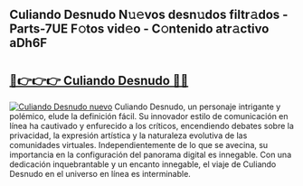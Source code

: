 ## Culiando Desnudo N𝚞𝚎vos desn𝚞dos filtr𝚊dos - Parts-7UE F𝚘tos vid𝚎o - C𝚘ntenido atr𝚊ctivo aDh6F

# <h2><a href="http://mb8b1sg.tromn.icu/?c=Culiando+Desnudo">🔗👉👉👉 Culiando Desnudo 🔗🔗</a></h2>

[![Culiando Desnudo nuevo](https://i.imgur.com/pEAQMta.gif)](http://mb8b1sg.tromn.icu/?c=Culiando+Desnudo)
Culiando Desnudo, un personaje intrigante y polémico, elude la definición fácil. Su innovador estilo de comunicación en línea ha cautivado y enfurecido a los críticos, encendiendo debates sobre la privacidad, la expresión artística y la naturaleza evolutiva de las comunidades virtuales. Independientemente de lo que se avecina, su importancia en la configuración del panorama digital es innegable. Con una dedicación inquebrantable y un encanto innegable, el viaje de Culiando Desnudo en el universo en línea es interminable.
